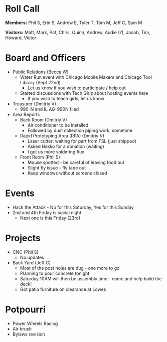 Roll Call
=========
**Members:** Phil S, Erin S, Andrew E, Tyler T, Tom M, Jeff C, Sam M

**Visitors:** Matt, Mark, Pat, Chris, Quinn, Andrew, Audie (?), Jacob, Tim, Howard, Victor

Board and Officers
==================
- Public Relations (Becca W)
  - Water Run event with Chicago Mobile Makers and Chicago Tool Library (Sept 22nd)
    - Let us know if you wish to participate / help out
  - Started discussions with Tech Girlz about hosting events here
    - If you wish to teach girls, let us know
- Treasurer (Dmitriy V)
  - 990-N and IL AG-990N filed
- Area Reports
  - Back Room (Dmitriy V)
    - Air conditioner to be installed
    - Followed by dust collection piping work, sometime
  - Rapid Prototyping Area (RPA) (Dmitriy V)
    - Laser cutter: waiting for part from FSL (just shipped)
    - Asked Hakko for a donation (waiting)
    - I got us more soldering flux
  - Front Room (Phil S)
    - Mouse spotted - be careful of leaving food out
    - Slight fly issue - fly tape out
    - Keep windows without screens closed
    
Events
======
- Hack the Attack - No for this Saturday, Yes for this Sunday
- 2nd and 4th Friday is social night
  - Next one is this Friday (23rd)

Projects
========
- CNC (Phil S)
  - No updates
- Back Yard (Jeff C)
  - Most of the post holes are dug - one more to go
  - Planning to pour concrete tonight
  - Saturday 10AM will then be assembly time - come and help build the deck!
  - Got patio furniture on clearance at Lowes

Potpourri
=========
- Power Wheels Racing
- Air brush
- Bylaws revision
